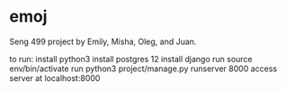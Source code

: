 # emoj
Seng 499 project by Emily, Misha, Oleg, and Juan.

to run:
install python3
install postgres 12
install django
run source env/bin/activate
run python3 project/manage.py runserver 8000
access server at localhost:8000
